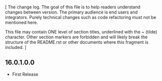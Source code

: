 [ The change log. The goal of this file is to help readers
  understand changes between version. The primary audience is
  end users and integrators. Purely technical changes such as
  code refactoring must not be mentioned here.

  This file may contain ONE level of section titles, underlined
  with the ~ (tilde) character. Other section markers are
  forbidden and will likely break the structure of the README.rst
  or other documents where this fragment is included. ]

## 16.0.1.0.0

- First Release

